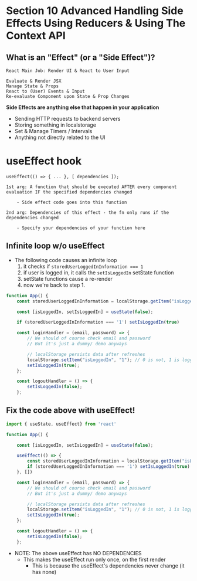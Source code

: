 # Section 10 Advanced Handling Side Effects Using Reducers & Using The Context API

## What is an "Effect" (or a "Side Effect")?

    React Main Job: Render UI & React to User Input

    Evaluate & Render JSX
    Manage State & Props
    React to (User) Events & Input
    Re-evaluate Component upon State & Prop Changes

**Side Effects are anything else that happen in your application**

-   Sending HTTP requests to backend servers
-   Storing something in localstorage
-   Set & Manage Timers / Intervals
-   Anything not directly related to the UI

# useEffect hook

    useEffect(() => { ... }, [ dependencies ]);

    1st arg: A function that should be executed AFTER every component evaluation IF the specified dependencies changed

        - Side effect code goes into this function

    2nd arg: Dependencies of this effect - the fn only runs if the dependencies changed

        - Specify your dependencies of your function here

## Infinite loop w/o useEffect

-   The following code causes an infinite loop
    1. it checks if `storedUserLoggedInInformation === 1`
    2. if user is logged in, it calls the `setIsLoggedIn` setState function
    3. setState functions cause a re-render
    4. now we're back to step 1.

```javascript
function App() {
    const storedUserLoggedInInformation = localStorage.getItem("isLoggedIn");

    const [isLoggedIn, setIsLoggedIn] = useState(false);

    if (storedUserLoggedInInformation === '1') setIsLoggedIn(true)

    const loginHandler = (email, password) => {
        // We should of course check email and password
        // But it's just a dummy/ demo anyways

        // localStorage persists data after refreshes
        localStorage.setItem("isLoggedIn", "1"); // 0 is not, 1 is logged in
        setIsLoggedIn(true);
    };

    const logoutHandler = () => {
        setIsLoggedIn(false);
    };
```

## Fix the code above with useEffect!

```javascript
import { useState, useEffect} from 'react'

function App() {

    const [isLoggedIn, setIsLoggedIn] = useState(false);

    useEffect(() => {
        const storedUserLoggedInInformation = localStorage.getItem("isLoggedIn");
        if (storedUserLoggedInInformation === '1') setIsLoggedIn(true)
    }, [])

    const loginHandler = (email, password) => {
        // We should of course check email and password
        // But it's just a dummy/ demo anyways

        // localStorage persists data after refreshes
        localStorage.setItem("isLoggedIn", "1"); // 0 is not, 1 is logged in
        setIsLoggedIn(true);
    };

    const logoutHandler = () => {
        setIsLoggedIn(false);
    };
```


* NOTE: The above useEffect has NO DEPENDENCIES
    * This makes the useEffect run only once, on the first render
        * This is because the useEffect's dependencies never change (it has none)